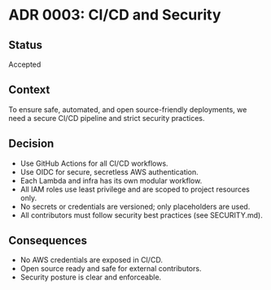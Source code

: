 # ADR 0003: CI/CD and Security

## Status
Accepted

## Context
To ensure safe, automated, and open source-friendly deployments, we need a secure CI/CD pipeline and strict security practices.

## Decision
- Use GitHub Actions for all CI/CD workflows.
- Use OIDC for secure, secretless AWS authentication.
- Each Lambda and infra has its own modular workflow.
- All IAM roles use least privilege and are scoped to project resources only.
- No secrets or credentials are versioned; only placeholders are used.
- All contributors must follow security best practices (see SECURITY.md).

## Consequences
- No AWS credentials are exposed in CI/CD.
- Open source ready and safe for external contributors.
- Security posture is clear and enforceable.
